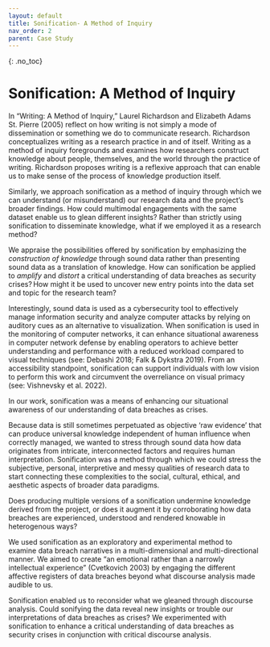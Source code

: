```yaml
---
layout: default
title: Sonification- A Method of Inquiry
nav_order: 2
parent: Case Study
---
```


<!-- 
This page is an example lesson template.
Add, edit, or remove any content below for the workshop in question. -->

<!-- Putting a {: .no_toc} above a header removes it from the table of contents -->

{: .no_toc}  
# Sonification: A Method of Inquiry

In “Writing: A Method of Inquiry,” Laurel Richardson and Elizabeth Adams St. Pierre (2005) reflect on how writing is not simply a mode of dissemination or something we do to communicate research. Richardson conceptualizes writing as a research practice in and of itself. Writing as a method of inquiry foregrounds and examines how researchers construct knowledge about people, themselves, and the world through the practice of writing. Richardson proposes writing is a reflexive approach that can enable us to make sense of the process of knowledge production itself.  

Similarly, we approach sonification as a method of inquiry through which we can understand (or misunderstand) our research data and the project’s broader findings. How could multimodal engagements with the same dataset enable us to glean different insights? Rather than strictly using sonification to disseminate knowledge, what if we employed it as a research method?  

We appraise the possibilities offered by sonification by emphasizing the <em> construction of knowledge </em> through sound data rather than presenting sound data as a translation of knowledge. How can sonification be applied to <em> amplify </em> and <em> distort </em> a critical understanding of data breaches as security crises? How might it be used to uncover new entry points into the data set and topic for the research team? 

Interestingly, sound data is used as a cybersecurity tool to effectively manage information security and analyze computer attacks by relying on auditory cues as an alternative to visualization. When sonification is used in the monitoring of computer networks, it can enhance situational awareness in computer network defense by enabling operators to achieve better understanding and performance with a reduced workload compared to visual techniques (see: Debashi 2018; Falk & Dykstra 2019). From an accessibility standpoint, sonification can support individuals with low vision to perform this work and circumvent the overreliance on visual primacy (see: Vishnevsky et al. 2022).  

In our work, sonification was a means of enhancing our situational awareness of our understanding of data breaches as crises. 

Because data is still sometimes perpetuated as objective ‘raw evidence’ that can produce universal knowledge independent of human influence when correctly managed, we wanted to stress through sound data how data originates from intricate, interconnected factors and requires human interpretation. Sonification was a method through which we could stress the subjective, personal, interpretive and messy qualities of research data to start connecting these complexities to the social, cultural, ethical, and aesthetic aspects of broader data paradigms.  

Does producing multiple versions of a sonification undermine knowledge derived from the project, or does it augment it by corroborating how data breaches are experienced, understood and rendered knowable in heterogenous ways? 

We used sonification as an exploratory and experimental method to examine data breach narratives in a multi-dimensional and multi-directional manner. We aimed to create “an emotional rather than a narrowly intellectual experience” (Cvetkovich 2003) by engaging the different affective registers of data breaches beyond what discourse analysis made audible to us.  

Sonification enabled us to reconsider what we gleaned through discourse analysis. Could sonifying the data reveal new insights or trouble our interpretations of data breaches as crises? We experimented with sonification to enhance a critical understanding of data breaches as security crises in conjunction with critical discourse analysis. 
